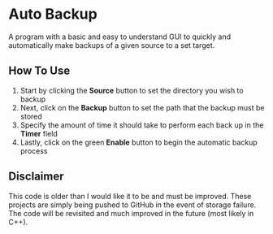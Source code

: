 # Auto Backup
A program with a basic and easy to understand GUI to quickly and automatically make backups of a given source to a set target.

## How To Use
1. Start by clicking the **Source** button to set the directory you wish to backup
2. Next, click on the **Backup** button to set the path that the backup must be stored
3. Specify the amount of time it should take to perform each back up in the **Timer** field
4. Lastly, click on the green **Enable** button to begin the automatic backup process

## Disclaimer
This code is older than I would like it to be and must be improved. These projects are simply being pushed to GitHub in the event of storage failure. The code will be revisited and much improved in the future (most likely in C++).
